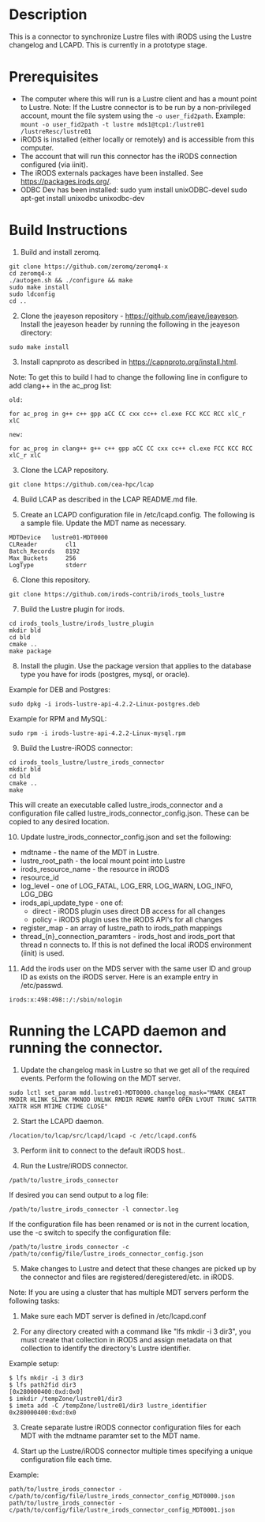 # Description

This is a connector to synchronize Lustre files with iRODS using the Lustre changelog and LCAPD.  This is currently in a prototype stage.  

# Prerequisites

- The computer where this will run is a Lustre client and has a mount point to Lustre.
  Note:  If the Lustre connector is to be run by a non-privileged account, mount the file system using the `-o user_fid2path`.  Example: `mount -o user_fid2path -t lustre mds1@tcp1:/lustre01 /lustreResc/lustre01`
- iRODS is installed (either locally or remotely) and is accessible from this computer.
- The account that will run this connector has the iRODS connection configured (via iinit). 
- The iRODS externals packages have been installed.  See https://packages.irods.org/.  
- ODBC Dev has been installed:
   sudo yum install unixODBC-devel
   sudo apt-get install unixodbc unixodbc-dev

# Build Instructions

1. Build and install zeromq.

```
git clone https://github.com/zeromq/zeromq4-x
cd zeromq4-x 
./autogen.sh && ./configure && make
sudo make install
sudo ldconfig
cd ..
```

2. Clone the jeayeson repository - https://github.com/jeaye/jeayeson.  Install the jeayeson header by running the following in the jeayeson directory:

```
sudo make install
```

3. Install capnproto as described in https://capnproto.org/install.html.  

Note:  To get this to build I had to change the following line in configure to add clang++ in the ac_prog list:

```
old:

for ac_prog in g++ c++ gpp aCC CC cxx cc++ cl.exe FCC KCC RCC xlC_r xlC

new:

for ac_prog in clang++ g++ c++ gpp aCC CC cxx cc++ cl.exe FCC KCC RCC xlC_r xlC
```

3. Clone the LCAP repository.

```
git clone https://github.com/cea-hpc/lcap
```

4. Build LCAP as described in the LCAP README.md file.

5.  Create an LCAPD configuration file in /etc/lcapd.config.  The following is a sample file.  Update the MDT name as necessary.

```
MDTDevice   lustre01-MDT0000
CLReader        cl1
Batch_Records   8192
Max_Buckets     256
LogType         stderr
```

6. Clone this repository. 

```
git clone https://github.com/irods-contrib/irods_tools_lustre
```

7.  Build the Lustre plugin for irods.

```
cd irods_tools_lustre/irods_lustre_plugin
mkdir bld
cd bld
cmake ..
make package
```
8.  Install the plugin.  Use the package version that applies to the database type you have for irods (postgres, mysql, or oracle).

Example for DEB and Postgres:

```
sudo dpkg -i irods-lustre-api-4.2.2-Linux-postgres.deb
```

Example for RPM and MySQL:

```
sudo rpm -i irods-lustre-api-4.2.2-Linux-mysql.rpm
```

9.  Build the Lustre-iRODS connector:

```
cd irods_tools_lustre/lustre_irods_connector
mkdir bld
cd bld
cmake ..
make
```

This will create an executable called lustre_irods_connector and a configuration file called lustre_irods_connector_config.json.  These can be copied to any desired location.

10.  Update lustre_irods_connector_config.json and set the following:

- mdtname - the name of the MDT in Lustre.
- lustre_root_path - the local mount point into Lustre
- irods_resource_name - the resource in iRODS
- resource_id
- log_level - one of LOG_FATAL, LOG_ERR, LOG_WARN, LOG_INFO, LOG_DBG
- irods_api_update_type - one of:
    - direct - iRODS plugin uses direct DB access for all changes
    - policy - iRODS plugin uses the iRODS API's for all changes
- register_map - an array of lustre_path to irods_path mappings
- thread_{n}_connection_paramters - irods_host and irods_port that thread n connects to.  If this is not defined the local iRODS environment (iinit) is used.

11.  Add the irods user on the MDS server with the same user ID and group ID as exists on the iRODS server.  Here is an example entry in /etc/passwd.

```
irods:x:498:498::/:/sbin/nologin
```

# Running the LCAPD daemon and running the connector.

1.  Update the changelog mask in Lustre so that we get all of the required events.  Perform the following on the MDT server.

```
sudo lctl set_param mdd.lustre01-MDT0000.changelog_mask="MARK CREAT MKDIR HLINK SLINK MKNOD UNLNK RMDIR RENME RNMTO OPEN LYOUT TRUNC SATTR XATTR HSM MTIME CTIME CLOSE"
```

2.  Start the LCAPD daemon.

```
/location/to/lcap/src/lcapd/lcapd -c /etc/lcapd.conf&

```

3.  Perform iinit to connect to the default iRODS host..

4.  Run the Lustre/iRODS connector.

```
/path/to/lustre_irods_connector
```

If desired you can send output to a log file:

```
/path/to/lustre_irods_connector -l connector.log
```

If the configuration file has been renamed or is not in the current location, use the -c switch to specify the configuration file:

```
/path/to/lustre_irods_connector -c /path/to/config/file/lustre_irods_connector_config.json
```

5.  Make changes to Lustre and detect that these changes are picked up by the connector and files are registered/deregistered/etc. in iRODS.


Note:  If you are using a cluster that has multiple MDT servers perform the following tasks:

1.  Make sure each MDT server is defined in /etc/lcapd.conf

2.  For any directory created with a command like "lfs mkdir -i 3 dir3", you must create that collection in iRODS and assign metadata on that collection to identify the directory's Lustre identifier.

Example setup:

```
$ lfs mkdir -i 3 dir3
$ lfs path2fid dir3
[0x280000400:0xd:0x0]
$ imkdir /tempZone/lustre01/dir3
$ imeta add -C /tempZone/lustre01/dir3 lustre_identifier 0x280000400:0xd:0x0
```


3.  Create separate lustre iRODS connector configuration files for each MDT with the mdtname paramter set to the MDT name.

4.  Start up the Lustre/iRODS connector multiple times specifying a unique configuration file each time.  

Example:

```
path/to/lustre_irods_connector -c/path/to/config/file/lustre_irods_connector_config_MDT0000.json
path/to/lustre_irods_connector -c/path/to/config/file/lustre_irods_connector_config_MDT0001.json
```

